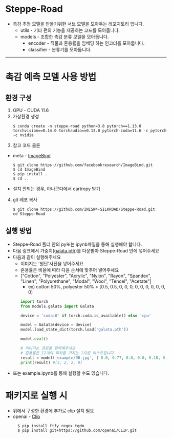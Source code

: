 # Steppe-Road
+ 촉감 추정 모델을 만들기위한 서브 모델을 모아두는 레포지토리 입니다. 
  + utils - 기타 편의 기능을 제공하는 코드를 모아둡니다. 
  + models - 조합한 촉감 분류 모델을 모아둡니다. 
    + encoder - 직물과 혼용률을 임베딩 하는 인코더를 모아둡니다.
    + classifier - 분류기를 모아둡니다.
---  
# 촉감 예측 모델 사용 방법
## 환경 구성 
1. GPU - CUDA 11.6
2. 가상환경 생성 
    ```terminal
    $ conda create -n steppe-road python=3.8 pytorch==1.13.0 torchvision==0.14.0 torchaudio==0.13.0 pytorch-cuda=11.6 -c pytorch -c nvidia
    
    ```
3. 참고 코드 클론
  + meta - [ImageBind](https://github.com/facebookresearch/ImageBind?tab=readme-ov-file)
    ```terminal
    $ git clone https://github.com/facebookresearch/ImageBind.git
    $ cd ImageBind
    $ pip install .
    $ cd ..
    ```
  + 설치 안되는 경우, 아나콘다에서 cartropy 받기

4. git 레포 복사
    ```terminal
    $ git clone https://github.com/INISW4-SILKROAD/Steppe-Road.git  
    cd Steppe-Road
    ```
## 실행 방법
+ Steppe-Road 폴더 안의 py또는 ipynb파일을 통해 실행해야 합니다. 
+ 다음 링크에서 가중치([galata.pth](https://drive.google.com/file/d/1hT9mEhn-OK1lPgtlu3R8clwsCvC-zgav/view?usp=sharing))를 다운받아 Steppe-Road 안에 넣어주세요
+ 다음과 같이 실행해주세요
  + 이미지는 '원단'사진을 넣어주세요
  + 혼용률은 비율에 따라 다음 순서에 맞추어 넣어주세요
  + ["Cotton", "Polyester", "Acrylic", "Nylon", "Rayon", "Spandex", "Linen", "Polyurethane", "Modal", "Wool", "Tencel", "Acetate"]
    + ex) cotton 50%, polyester 50% > [0.5, 0.5, 0, 0, 0, 0, 0, 0, 0, 0, 0, 0]   
    ```python
    import torch
    from models.galata import Galata
    
    device = 'cuda:0' if torch.cuda.is_available() else 'cpu'
    
    model = Galata(device = device)
    model.load_state_dict(torch.load('galata.pth'))
    
    model.eval()
    
    # 이미지는 경로를 입력해주세요 
    # 혼용률은 12개의 피처를 가지는 1차원 리스트입니다. 
    result = model('example/90.jpg', [ 0.0, 0.77, 0.0, 0.0, 0.18, 0.05, 0.0, 0.0, 0.0, 0.0, 0.0, 0.0])
    print(result) #(3, 2, 2, 0)
    ```
+ 또는 example.ipynb를 통해 실행할 수도 있습니다.

# 패키지로 실행 시
+ 위에서 구성한 환경에 추가로 clip 설치 필요
+ openai - [Clip](https://github.com/openai/CLIP)
  ```terminal
    $ pip install ftfy regex tqdm
    $ pip install git+https://github.com/openai/CLIP.git
  ```
